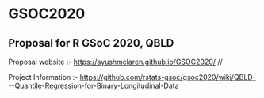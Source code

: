 # GSOC2020
## Proposal for R GSoC 2020, QBLD

Proposal website :- https://ayushmclaren.github.io/GSOC2020/ //

Project Information :- https://github.com/rstats-gsoc/gsoc2020/wiki/QBLD---Quantile-Regression-for-Binary-Longitudinal-Data 
